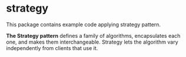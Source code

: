 # strategy

This package contains example code applying strategy pattern.

**The Strategy pattern** defines a family of algorithms, encapsulates each one, and makes them interchangeable. Strategy lets the algorithm vary independently from clients that use it.
